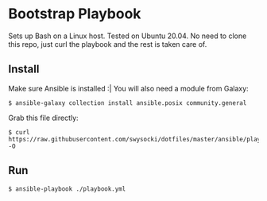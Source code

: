 # Bootstrap Playbook

Sets up Bash on a Linux host.  Tested on Ubuntu 20.04.  No need 
to clone this repo, just curl the playbook and the rest is taken care of.

## Install

Make sure Ansible is installed :| You will also need a module from Galaxy:
```
$ ansible-galaxy collection install ansible.posix community.general
```
Grab this file directly:
```
$ curl https://raw.githubusercontent.com/swysocki/dotfiles/master/ansible/playbook.yml -O
```
## Run

```
$ ansible-playbook ./playbook.yml
```
